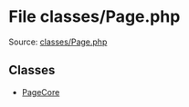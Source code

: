 File classes/Page.php
=========

Source: [classes/Page.php](https://github.com/PrestaShop/PrestaShop/blob/1.5.0.1/classes/Page.php)


Classes
-------

* [PageCore](class.PageCore.md)

